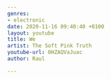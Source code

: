 ```yaml
---
genres:
- electronic
date: 2020-11-16 09:40:40 +0100
layout: youtube
title: We
artist: The Soft Pink Truth
youtube-url: 0HZAQVaJuac
author: Raul

---
```

